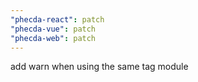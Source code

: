 ```yaml
---
"phecda-react": patch
"phecda-vue": patch
"phecda-web": patch
---
```


add warn when using the same tag module
